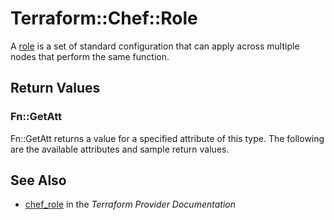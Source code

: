 # Terraform::Chef::Role

A [role](http://docs.chef.io/roles.html) is a set of standard configuration
that can apply across multiple nodes that perform the same function.

## Return Values

### Fn::GetAtt

Fn::GetAtt returns a value for a specified attribute of this type. The following are the available attributes and sample return values.

## See Also

* [chef_role](https://www.terraform.io/docs/providers/chef/r/role.html) in the _Terraform Provider Documentation_